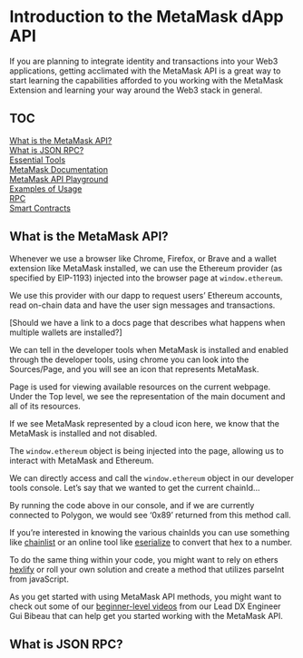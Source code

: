 # Introduction to the MetaMask dApp API

If you are planning to integrate identity and transactions into your Web3 applications, getting acclimated with the MetaMask API is a great way to start learning the capabilities afforded to you working with the MetaMask Extension and learning your way around the Web3 stack in general.

## TOC

[What is the MetaMask API?](#what-is-the-metamask-api)  
[What is JSON RPC?](#what-is-json-rpc)  
[Essential Tools](#essential-tools)  
[MetaMask Documentation](#metamask-documentation)  
[MetaMask API Playground](#metamask-api-playground)  
[Examples of Usage](#examples-of-usage)  
[RPC](#rpc)  
[Smart Contracts](#smart-contracts)  

## What is the MetaMask API?

Whenever we use a browser like Chrome, Firefox, or Brave and a wallet extension like MetaMask installed, we can use the Ethereum provider (as specified by EIP-1193) injected into the browser page at `window.ethereum`.

We use this provider with our dapp to request users’ Ethereum accounts, read on-chain data and have the user sign messages and transactions.

[Should we have a link to a docs page that describes what happens when multiple wallets are installed?]

We can tell in the developer tools when MetaMask is installed and enabled through the developer tools, using chrome you can look into the Sources/Page, and you will see an icon that represents MetaMask.

<!-- [IMAGE] -->

Page is used for viewing available resources on the current webpage. 
Under the Top level, we see the representation of the main document and all of its resources.

If we see MetaMask represented by a cloud icon here, we know that the MetaMask is installed and not disabled.

The `window.ethereum` object is being injected into the page, allowing us to interact with MetaMask and Ethereum.

We can directly access and call the `window.ethereum` object in our developer tools console. Let’s say that we wanted to get the current chainId…

<!-- [IMAGE] -->

By running the code above in our console, and if we are currently connected to Polygon, we would see ‘0x89’ returned from this method call.

If you’re interested in knowing the various chainIds you can use something like [chainlist](https://chainlist.org) or an online tool like [eserialize](https://eserialize.com/) to convert that hex to a number.

<!-- [IMAGE] -->

To do the same thing within your code, you might want to rely on ethers [hexlify](https://docs.ethers.io/v4/api-utils.html) or roll your own solution and create a method that utilizes parseInt from javaScript.

As you get started with using MetaMask API methods, you might want to check out some of our [beginner-level videos](https://www.youtube.com/watch?v=03lbmYrawV8) from our Lead DX Engineer Gui Bibeau that can help get you started working with the MetaMask API.

## What is JSON RPC?


